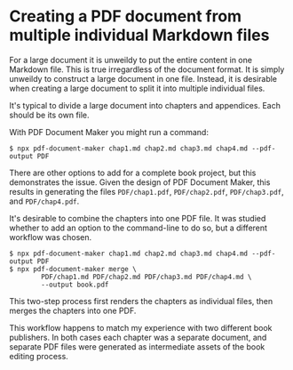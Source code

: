 # Creating a PDF document from multiple individual Markdown files

For a large document it is unweildy to put the entire content in one Markdown file.  This is true irregardless of the document format.  It is simply unweildy to construct a large document in one file.  Instead, it is desirable when creating a large document to split it into multiple individual files.

It's typical to divide a large document into chapters and appendices.  Each should be its own file.

With PDF Document Maker you might run a command:

```shell
$ npx pdf-document-maker chap1.md chap2.md chap3.md chap4.md --pdf-output PDF
```

There are other options to add for a complete book project, but this demonstrates the issue.  Given the design of PDF Document Maker, this results in generating the files `PDF/chap1.pdf`, `PDF/chap2.pdf`, `PDF/chap3.pdf`, and `PDF/chap4.pdf`.

It's desirable to combine the chapters into one PDF file.  It was studied whether to add an option to the command-line to do so, but a different workflow was chosen.

```shell
$ npx pdf-document-maker chap1.md chap2.md chap3.md chap4.md --pdf-output PDF
$ npx pdf-document-maker merge \
        PDF/chap1.md PDF/chap2.md PDF/chap3.md PDF/chap4.md \
        --output book.pdf
```

This two-step process first renders the chapters as individual files, then merges the chapters into one PDF.

This workflow happens to match my experience with two different book publishers.  In both cases each chapter was a separate document, and separate PDF files were generated as intermediate assets of the book editing process.

